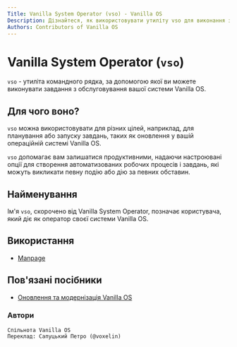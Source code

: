 ```yaml
---
Title: Vanilla System Operator (vso) - Vanilla OS
Description: Дізнайтеся, як використовувати утиліту vso для виконання завдань з обслуговування у Vanilla OS.
Authors: Contributors of Vanilla OS
---
```


# Vanilla System Operator (`vso`)

`vso` - утиліта командного рядка, за допомогою якої ви можете виконувати завдання з обслуговування вашої системи Vanilla OS.

## Для чого воно?

`vso` можна використовувати для різних цілей, наприклад, для планування або запуску завдань, таких як оновлення у вашій операційній системі Vanilla OS.

`vso` допомагає вам залишатися продуктивними, надаючи настроювані опції для створення автоматизованих робочих процесів і завдань, які можуть викликати певну подію або дію за певних обставин.

## Найменування

Ім'я `vso`, скорочено від Vanilla System Operator, позначає користувача, який діє як оператор своєї системи Vanilla OS.

## Використання

-   [Manpage](vso-manpage)

## Пов'язані посібники

-   [Оновлення та модернізація Vanilla OS](https://handbook.vanillaos.org/2022/12/10/updates.html)

### Автори

```text
Спільнота Vanilla OS
Переклад: Сапуцький Петро (@voxelin)
```
